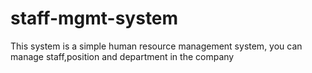 # staff-mgmt-system
This system is a simple human resource management system, you can manage staff,position and department in the company
